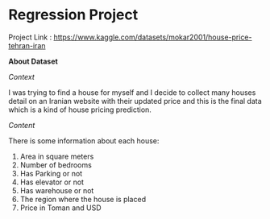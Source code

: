 # Regression Project 

Project Link : https://www.kaggle.com/datasets/mokar2001/house-price-tehran-iran

**About Dataset**

*Context*

I was trying to find a house for myself and I decide to collect many houses detail on an Iranian website with their updated price and this is the final data which is a kind of house pricing prediction.

*Content*

There is some information about each house:
1) Area in square meters
2) Number of bedrooms
3) Has Parking or not
4) Has elevator or not
5) Has warehouse or not
6) The region where the house is placed
7) Price in Toman and USD
